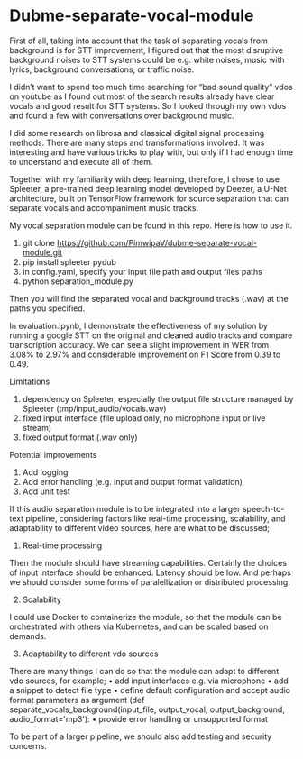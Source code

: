 # Dubme-separate-vocal-module

First of all, taking into account that the task of separating vocals from background is for STT improvement, I figured out that the most disruptive background noises to STT systems could be e.g. white noises, music with lyrics, background conversations, or traffic noise.

I didn’t want to spend too much time searching for “bad sound quality” vdos on youtube as I found out most of the search results already have clear vocals and good result for STT systems. So I looked through my own vdos and found a few with conversations over background music.

I did some research on librosa and classical digital signal processing methods. There are many steps and transformations involved. It was interesting and have various tricks to play with, but only if I had enough time to understand and execute all of them.

Together with my familiarity with deep learning, therefore, I chose to use Spleeter, a pre-trained deep learning model developed by Deezer, a U-Net architecture, built on TensorFlow framework for source separation that can separate vocals and accompaniment music tracks.

My vocal separation module can be found in this repo. Here is how to use it.

1. git clone https://github.com/PimwipaV/dubme-separate-vocal-module.git
2. pip install spleeter pydub
3. in config.yaml, specify your input file path and output files paths
4. python separation_module.py

Then you will find the separated vocal and background tracks (.wav) at the paths you specified.

In evaluation.ipynb, I demonstrate the effectiveness of my solution by running a google STT on the original and cleaned audio tracks and compare transcription accuracy. We can see a slight improvement in WER from 3.08% to 2.97% and considerable improvement on F1 Score from 0.39 to 0.49.

Limitations
1. dependency on Spleeter, especially the output file structure managed by Spleeter (tmp/input_audio/vocals.wav)
2. fixed input interface (file upload only, no microphone input or live stream)
3. fixed output format (.wav only)


Potential improvements
1. Add logging
2. Add error handling (e.g. input and output format validation)
3. Add unit test

If this audio separation module is to be integrated into a larger speech-to-text pipeline, considering factors like real-time processing, scalability, and adaptability to different video sources, here are what to be discussed;

1. Real-time processing
   
Then the module should have streaming capabilities. Certainly the choices of input interface should be enhanced. Latency should be low. And perhaps we should consider some forms of paralellization or distributed processing.

2. Scalability
   
I could use Docker to containerize the module, so that the module can be orchestrated with others via Kubernetes, and can be scaled based on demands.

3. Adaptability to different vdo sources
   
There are many things I can do so that the module can adapt to different vdo sources, for example;
    • add input interfaces e.g. via microphone
    • add a snippet to detect file type
    • define default configuration and accept audio format parameters as argument 
      (def separate_vocals_background(input_file, output_vocal, output_background, audio_format='mp3'):
    • provide error handling or unsupported format

To be part of a larger pipeline, we should also add testing and security concerns.


